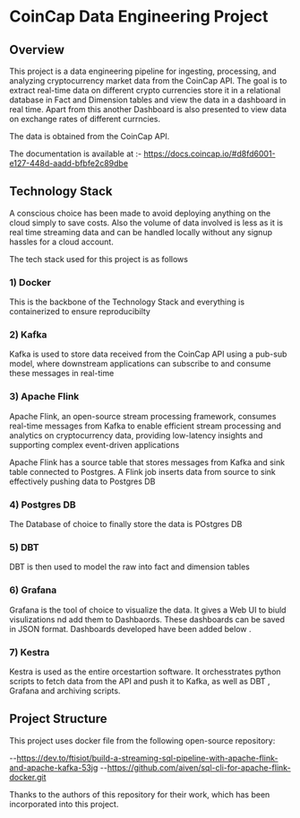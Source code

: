 # CoinCap Data Engineering Project  

## Overview  
This project is a data engineering pipeline for ingesting, processing, and analyzing cryptocurrency market data from the CoinCap API. The goal is to extract real-time data on different crypto currencies store it in a relational database in Fact and Dimension tables and view the data in a dashboard in real time. Apart from this another Dashboard is also presented to view data on exchange rates of different currncies.   

The data is obtained from the CoinCap API.

The documentation is available at :- https://docs.coincap.io/#d8fd6001-e127-448d-aadd-bfbfe2c89dbe


## Technology Stack 

A conscious choice has been made to avoid deploying anything on the cloud simply to save costs.
Also the volume of data involved is less as it is real time streaming data and can be handled locally 
without any signup hassles for a cloud account.  

The tech stack used for this project is as follows 

### 1) Docker 

This is the backbone of the Technology Stack and everything is containerized to ensure reproducibilty

### 2) Kafka 

Kafka is used to store data received from the CoinCap API using a pub-sub model, where downstream applications can subscribe to and consume these messages in real-time 

### 3) Apache Flink

Apache Flink, an open-source stream processing framework, consumes real-time messages from Kafka to enable efficient stream processing and analytics on cryptocurrency data, providing low-latency insights and supporting complex event-driven applications

Apache Flink has a source table that stores messages from Kafka and sink table connected to Postgres.
A Flink job inserts data from source to sink effectively pushing data to Postgres DB

### 4) Postgres DB

The Database of choice to finally store the data is POstgres DB 

### 5) DBT 

DBT is then used to model the raw into fact and dimension tables 

### 6) Grafana

Grafana is the tool of choice to visualize the data. It gives a Web UI to biuld visulizations nd add them to Dashbaords.
These dashboards can be saved in JSON format. Dashboards developed have been added below . 

### 7) Kestra

Kestra is used as the entire orcestartion software.  It orchesstrates python scripts to fetch data from the API and push it 
to Kafka, as well as DBT , Grafana and archiving scripts. 







## Project Structure  




This project uses docker file from the following open-source repository:

--https://dev.to/ftisiot/build-a-streaming-sql-pipeline-with-apache-flink-and-apache-kafka-53jg 
--https://github.com/aiven/sql-cli-for-apache-flink-docker.git


Thanks to the authors of this repository for their work, which has been incorporated into this project.
